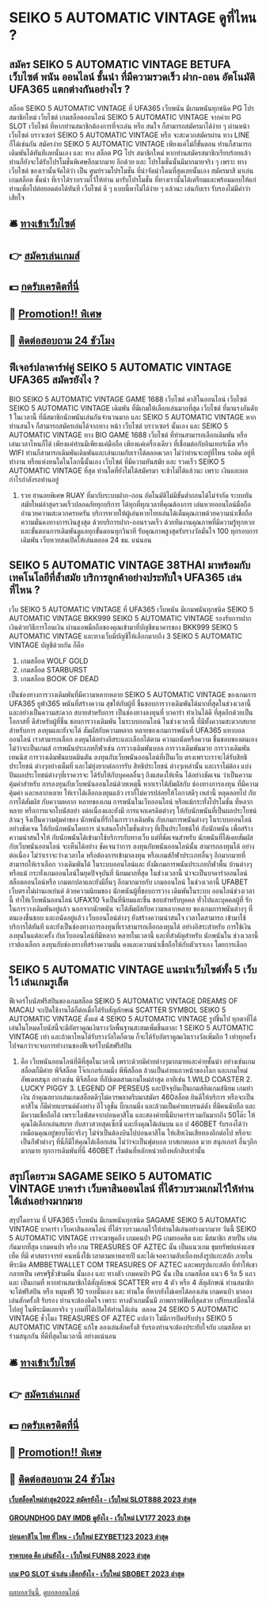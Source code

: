 # SEIKO 5 AUTOMATIC VINTAGE ดูที่ไหน ?
## สมัคร SEIKO 5 AUTOMATIC VINTAGE BETUFA เว็บไซต์ พนัน ออนไลน์ ชั้นนำ ที่มีความรวดเร็ว ฝาก-ถอน อัตโนมัติ UFA365 แตกต่างกันอย่างไร ?
สล็อต SEIKO 5 AUTOMATIC VINTAGE ที่ UFA365 เว็บพนัน มีเกมพนันทุกชนิด PG โปร สมาชิกใหม่ เว็บไซต์ เกมสล็อตออนไลน์ SEIKO 5 AUTOMATIC VINTAGE จากค่าย PG SLOT เว็บไซต์ ที่หากท่านสมาชิกต้องการที่จะเล่น หรือ สนใจ ก็สามารถสมัครมาได้ง่าย ๆ ผ่านหน้า เว็บไซต์ บราวเซอร์ SEIKO 5 AUTOMATIC VINTAGE หรือ จะสะดวกสมัครผ่าน ทาง LINE ก็ได้เช่นกัน สมัครง่าย SEIKO 5 AUTOMATIC VINTAGE เพียงแค่ไม่กี่ขั้นตอน ท่านก็สามารถ เดิมพันได้ทันทีเลยนั้นเอง และ ทาง สล็อต PG โปร สมาชิกใหม่ หากท่านสมัครสมาชิกเรียบร้อยแล้ว ท่านก็ยังจะได้รับโปรโมชั่นพิเศษอีกมากมาย อีกด้วย และ โปรโมชั่นนั้นมีมากมายจริง ๆ เพราะ ทาง เว็บไซต์ ของเรานั้นจัดได้ว่า เป็น ศูนย์รวมโปรโมชั่น ที่น่าจัดน่าโดนที่สุดเลยนั้นเอง สมัครมาสิ มาเล่นเกมสล็อต ชั้นนำ ที่เราได้รวบรวมไว้ให้ท่าน มารับโปรโมชั่น ที่ทางเรานั้นได้เตรียมและพร้อมมอบให้แก่ท่านเพื่อไปต่อยอดต่อได้ทันที เว็บไซต์ ดี ๆ แบบนี้หาไม่ได้ง่าย ๆ แล้วนะ เล่นกับเรา รับรองไม่มีคำว่าเสียใจ

## 🛎 [ทางเข้าเว็บไซต์](https://bit.ly/3SdLNi2)
## 👉 [สมัครเล่นเกมส์](https://bit.ly/3SdLNi2)
## 💵 [กดรับเครดิตที่นี่](https://bit.ly/3dyRKHj)
## 👑 [Promotion!! พิเศษ](https://bit.ly/3dyRKHj)
## 📱 [ติดต่อสอบถาม 24 ชัวโมง](https://bit.ly/3dyRKHj)

## ฟีเจอร์ปลาคาร์ฟคู่ SEIKO 5 AUTOMATIC VINTAGE UFA365 สมัครยังไง ?
BIO SEIKO 5 AUTOMATIC VINTAGE GAME 1688 เว็บไซต์ คาสิโนออนไลน์ เว็บไซต์ SEIKO 5 AUTOMATIC VINTAGE เดิมพัน ที่มีเกมให้เลือกเล่นมากที่สุด เว็บไซต์ ที่มาแรงอันดับ 1 ในเวลานี้ ที่มีสมาชิกนักพนันเล่นกันจำนวนมาก และ SEIKO 5 AUTOMATIC VINTAGE หากท่านสนใจ ก็สามารถสมัครเล่นได้จากทาง หน้า เว็บไซต์ บราวเซอร์ นั้นเอง และ SEIKO 5 AUTOMATIC VINTAGE ทาง BIO GAME 1688 เว็บไซต์ ที่ท่านสามารถเลือกเดิมพัน หรือ เล่นเวลาไหนก็ได้ เพียงแค่ท่านมีเพียงแค่มือถือ เพียงแค่เครื่องเดียว ที่เชื่อมต่อกับอินเทอร์เน็ต หรือ WIFI ท่านก็สามารถเดิมพันเดิมพันและเล่นเกมกับเราได้ตลอดเวลา ไม่ว่าท่านจะอยู่ที่ไหน รถติด อยู่ที่ทำงาน หรือแห่งหนใดในโลกนี้นั้นเอง เว็บไซต์ ที่มีความทันสมัย และ รวดเร็ว SEIKO 5 AUTOMATIC VINTAGE ที่สุด ท่านใดที่ยังไม่ได้สมัครมา จะช้าไม่ได้แล้วนะ เพราะ เงินและผลกำไรกำลังรอท่านอยู่
1. รวย ฮานอยพิเศษ RUAY ที่มากับระบบฝาก-ถอน อัตโนมัติไม่มีขั้นต่ำถอนได้ไม่จำกัด ระบบทันสมัยใหม่ล่าสุดรวดเร็วปลอดภัยทุกบริการ ได้ทุกที่ทุกเวลาที่คุณต้องการ เล่นหวยออนไลน์มือถืออำนวยความสะดวกครบครัน บริการหวยให้ผู้เล่นหวยไทยเล่นได้เต็มคุณภาพด้วยความน่าเชื่อถือ ความมั่นคงทางการเงินสูงสุด ด้วยบริการฝาก-ถอนรวดเร็ว ด้วยทีมงานคุณภาพที่มีความรู้ทุกหวย และขั้นตอนการเดิมพันดูแลทุกขั้นตอนทุกวินาที รับคุณภาพสูงสุดรับรางวัลมั่นใจ 100 ทุกรอบการเดิมพัน เว็บหวยสดเปิดให้เล่นตลอด 24 ชม. แน่นอน

## SEIKO 5 AUTOMATIC VINTAGE 38THAI มาพร้อมกับเทคโนโลยีที่ล้ำสมัย บริการลูกค้าอย่างประทับใจ UFA365 เล่นที่ไหน ?
เว็บ SEIKO 5 AUTOMATIC VINTAGE ที่ UFA365 เว็บพนัน มีเกมพนันทุกชนิด SEIKO 5 AUTOMATIC VINTAGE BKK999 SEIKO 5 AUTOMATIC VINTAGE รองรับการฝากเงินด้วยวิธีการโอนเงิน ผ่านแอพมือถือของคุณเข้ามาที่บัญชีธนาคารของ BKK999 SEIKO 5 AUTOMATIC VINTAGE และทางเว็บมีบัญชีให้เลือกมากถึง 3 SEIKO 5 AUTOMATIC VINTAGE บัญชีด้วยกัน ก็คือ
1. เกมสล็อต WOLF GOLD
2. เกมสล็อต STARBURST
3. เกมสล็อต BOOK OF DEAD

เป็นช่องทางการวางเดิมพันที่มีความหลากหลาย SEIKO 5 AUTOMATIC VINTAGE ของเกมการ UFA365 ยูฟ่า365 พนันที่สร้างความ สุขให้กับผู้ที่ ชื่นชอบการวางเดิมพันได้มากที่สุดในช่วงเวลานี้ และอย่างเป็นความสะดวก สบายสำหรับการ เป็นช่องทางลงทุนที่ บาคาร่า ทำเงินได้ดี ที่สุดอีกด้วยเป็นโอกาสที่ ดีสำหรับผู้ที่ชื่น ชอบการวางเดิมพัน ในระบบออนไลน์ ในช่วงเวลานี้
ที่มีทั้งความสะดวกสบายสำหรับการ ลงทุนและยังจะได้ สัมผัสกับความหลาก หลายของเกมการพนันที่ UFA365 แทงบอลออนไลน์ เราสามารถเลือก ลงทุนได้อย่างอิสระและเลือกได้ตาม ความถนัดหรือความ ชื่นชอบของตนเอง ไม่ว่าจะเป็นเกมส์ การพนันประเภทกีฬาเช่น การวางเดิมพันบอล การวางเดิมพันมวย การวางเดิมพันเทนนิส การวางเดิมพันแบดมินตัน
ลงทุนกับเว็บพนันออนไลน์ที่เป็นเว็บ ตรงเพราะเราจะได้รับสิทธิประโยชน์ ต่างๆอย่างเต็มที่ และไม่ยุ่งยากต่อการรับ สิทธิประโยชน์ ต่างๆเหล่านั้น และเราไม่ต้อง แบ่งปันผลประโยชน์ต่างๆที่เราควรจะ ได้รับให้กับบุคคลอื่นๆ ถึงแสดงให้เห็น ได้อย่างชัดเจน ว่าเป็นความคุ้มค่าสำหรับ การลงทุนกับเว็บพนันออนไลน์ด้วยเหตุนี้
หากเราได้สัมผัสกับ ช่องทางการลงทุน ที่มีความคุ้มค่า และหลากหลาย ให้เราได้เลือกลงทุนแล้ว เราก็ไม่ควรปล่อยให้โอกาสดีๆ เหล่านี้ หลุดลอยไป กับการได้สัมผัส กับความหลาก หลายของเกม การพนันในเว็บออนไลน์ หรือแม้กระทั่งโปรโมชั่น ที่หลากหลาย หรือการแจกโบนัสอย่า งต่อเนื่องและยังมี การแจกเครดิตต่างๆ ให้กับนักพนันที่เป็นผลประโยชน์ล้วนๆ จึงเป็นความคุ้มค่าของ นักพนันที่รักในการวางเดิมพัน กับเกมการพนันต่างๆ ในระบบออนไลน์อย่างชัดเจน
ให้กับนักพนันโดยการ นำเสนอโปรโมชั่นต่างๆ ที่เป็นประโยชน์ให้ กับนักพนัน เพื่อสร้างความน่าสนใจให้ กับนักพนันได้เข้ามาใช้บริการกับทางเว็บ แต่ที่ชัดเจนสำหรับ นักพนันที่ได้เคยสัมผัส กับเว็บพนันออนไลน์ จะเห็นได้อย่าง ชัดเจนว่าการ ลงทุนกับพนันออนไลน์นั้น สามารถลงทุนได้ อย่างต่อเนื่อง ไม่ว่าเราจะว่างเวลาใด หรือต้องการเข้ามาลงทุน
หรือเกมส์กีฬาประเภทอื่นๆ อีกมากมายที่สามารถให้เราเลือก วางเดิมพันได้ ในระบบออนไลน์และ ยังมีเกมการพนันประเภทกีฬาพื้น บ้านต่างๆหรือแม้ กระทั่งเกมออนไลน์ในยุคปัจจุบันที่ นิยมมากที่สุด ในช่วงเวลานี้ น่าจะเป็นบาคาร่าออนไลน์ สล็อตออนไลน์หรือ เกมตกปลาและยังมีอื่นๆ อีกมากมายกับ เกมออนไลน์ ในช่วงเวลานี้ UFABET เว็บตรงไม่ผ่านเอเย่นต์
ด้วยความนิยมของ นักพนันผู้ที่ชอบการวาง เดิมพันในระบบ ออนไลน์ช่วงเวลานี้ ทำให้เว็บพนันออนไลน์ UFAX10 จึงเป็นที่นิยมและชื่น ชอบสำหรับบุคคล ทั่วไปและบุคคลผู้ที่ รักในการวางเดิมพันอยู่แล้ว นอกจากนักพนัน จะได้สัมผัสกับความหลากหลาย ของเกมการพนันต่างๆ ที่ตนเองชื่นชอบ และถนัดอยู่แล้ว เว็บออนไลน์ต่างๆ ยังสร้างความน่าสนใจ
เวลาใดสามารถ เข้ามาใช้บริการได้ทันที และยังเป็นช่องทางการลงทุนที่เราสามารถเลือกลงทุนได้ อย่างอิสระสำหรับ การใช้เงินลงทุนในแต่ละครั้ง กับเว็บออนไลน์ที่มีหลาก หลายในเวลานี้ และที่สำคัญสำหรับ นักพนันใน ช่วงเวลานี้เราต้องเลือก ลงทุนกับช่องทางที่สร้างความมั่น คงและความน่าเชื่อถือให้กับตัวเราเอง โดยการเลือก

## SEIKO 5 AUTOMATIC VINTAGE แนะนำเว็บไซต์ทั้ง 5 เว็บไว้ เล่นเกมรูเล็ต
ฟีเจอร์โบนัสฟรีสปินของเกมสล็อต SEIKO 5 AUTOMATIC VINTAGE DREAMS OF MACAU จะเปิดใช้งานได้ก็ต่อเมื่อได้รับสัญลักษณ์ SCATTER SYMBOL SEIKO 5 AUTOMATIC VINTAGE ตั้งแต่ 4 SEIKO 5 AUTOMATIC VINTAGE รูปขึ้นไป ทุกตาที่ได้เล่นในโหมดโบนัสนี้จะมีอัตราคูณเงินรางวัลพื้นฐานสะสมเพิ่มขึ้นตาละ 1 SEIKO 5 AUTOMATIC VINTAGE เท่า และถ้าตาไหนได้รับรางวัลใดก็ตาม ก็จะได้รับอัตราคูณเงินรางวัลเพิ่มอีก 1 เท่าทุกครั้งไปจนกว่าจะจบการทำงานของฟีเจอร์โบนัสฟรีสปิน
1. คือ เว็บพนันออนไลน์ที่ดีที่สุดในเวลานี้ เพราะด้วยมีค่ายต่างๆมากมายและค่ายชั้นนำ อย่างเช่นเกมสล็อตก็มีค่าย พีจีสล็อต โจ๊กเกอร์เกมมิ่ง พีพีสล็อต ล้วนเป็นค่ายแถวหน้าของโลก และเกมใหม่อัพเดทสนุก อย่างเช่น พีจีสล็อต ที่อัปเดตสามเกมใหม่ล่าสุด อาทิเช่น 1.WILD COASTER 2. LUCKY PIGGY 3. LEGEND OF PERSEUS และปัจจุบันเป็นเกมส์ฮิตเกมส์นิยม เกมทำเงิน ถ้าคุณอยากเล่นเกมสล็อตดีๆไม่ควรพลาดรีบมาสมัคร 460สล็อต ยินดีให้บริการ หรือจะเป็นคาสิโน ก็มีค่ายแบรนด์ดังอย่าง อีโวลูชั่น บิ๊กเกมมิ่ง และล้วนเป็นค่ายแบรนด์ดัง ที่มีคนนับถือ และมีความเชื่อถือได้ เพราะไลฟ์สดจากบ่อนคาสิโน และสองค่ายนี้มีบาคาร่ารวมกันมากถึง 50โต๊ะ ให้คุณได้เลือกเล่นสบาย กับสาวสวยสุดเซ็กซี่ และยิ่งคุณได้เล่นบน แอ ป 460BET รับรองได้ว่าเหมือนคุณอยู่ขอบโต๊ะจริงๆ ไม่จำเป็นต้องบินไปบ่อนคาสิโน ให้เสียเงินเสียทองอีกต่อไป หรือจะเป็นกีฬาต่างๆ ที่นี่ก็มีให้คุณได้เลือกเล่น ไม่ว่าจะเป็นฟุตบอล บาสเกตบอล มวย สนุกเกอร์ อื่นๆอีกมากมาย ทุกการเดิมพันที่นี่ 460BET เริ่มต้นที่หลักหน่วยถึงหลักสิบเท่านั้น

## สรุปโดยรวม SAGAME SEIKO 5 AUTOMATIC VINTAGE บาคาร่า เว็บคาสินออนไลน์ ที่ได้รวบรวมเกมไว้ให้ท่านได้เล่นอย่างมากมาย
สรุปโดยรวม ที่ UFA365 เว็บพนัน มีเกมพนันทุกชนิด SAGAME SEIKO 5 AUTOMATIC VINTAGE บาคาร่า เว็บคาสินออนไลน์ ที่ได้รวบรวมเกมไว้ให้ท่านได้เล่นอย่างมากมาย วันนี้ SEIKO 5 AUTOMATIC VINTAGE เราจะมาพูดถึง เกมคนป่า PG เกมยอดฮิต และ มีสมาชิก สายปั่น เล่นกันมากที่สุด เกมคนป่า หรือ เกม TREASURES OF AZTEC นั้น เป็นแนวเกม ขุมทรัพย์แห่งแอซเท็ค ที่มี ศาสตราจารย์ คนหนึ่งใช้เวลาตามหาหลายปี และได้เจอความลับเบี้องหลังรูปแกะสลัก ภายในพีระมิด AMBBETWALLET COM TREASURES OF AZTEC และพบรูปแกะสลัก ที่ทำให้เชากลายเป็น เศรษฐีชั่วข้ามคืน นั้นเอง และ ทางตัว เกมคนป่า PG นั้น เป็น เกมสล็อต แนว 6 รีล 5 แถว และ เป็นเกมที่ หากท่านสมาชิกได้สัญลักษณ์ SCATTER ครบ 4 ตัว หรือ 4 สัญลักษณ์ ท่านสมาชิกจะได้ฟรีสปิน หรือ หมุนฟรี 10 รอบนั้นเอง และ ท่านใด ที่หากยังไม่เคยได้ลองเล่น เกมคนป่า มาลองเล่นสักครั้งสิ รับรอง ท่านจะต้องติดใจ เพราะ ทางตัวเกมนั้นมี ภาพกราฟฟิคที่สุดสวย เปรียบเสมือนได้ไปอยู่ ในพีระมิดเลยจริง ๆ เกมที่ได้เปิดให้ท่านได้เล่น  ตลอด 24 SEIKO 5 AUTOMATIC VINTAGE ชั่วโมง TREASURES OF AZTEC แปลว่า ไม่มีการปิดปรับปรุง SEIKO 5 AUTOMATIC VINTAGE แก้ไข ลองเล่นสักครั้งสิ รับรองท่านจะต้องประทับใจกับ เกมสล็อต มาร่วมสนุกกัน ที่ดีที่สุดในเวลานี้ อย่างแน่นอน

## 🛎 [ทางเข้าเว็บไซต์](https://bit.ly/3SdLNi2)
## 👉 [สมัครเล่นเกมส์](https://bit.ly/3SdLNi2)
## 💵 [กดรับเครดิตที่นี่](https://bit.ly/3dyRKHj)
## 👑 [Promotion!! พิเศษ](https://bit.ly/3dyRKHj)
## 📱 [ติดต่อสอบถาม 24 ชัวโมง](https://bit.ly/3dyRKHj)

#### [เว็บสล็อตใหม่ล่าสุด2022 สมัครยังไง - เว็บใหม่ SLOT888 2023 ล่าสุด](https://atom.io/themes/เว็บสล็อตใหม่ล่าสุด2022%20สมัครยังไง%20-%20เว็บใหม่%20slot888%202023%20ล่าสุด)
#### [GROUNDHOG DAY IMDB ดูยังไง - เว็บใหม่ LV177 2023 ล่าสุด](https://atom.io/themes/groundhog%20day%20imdb%20ดูยังไง%20-%20เว็บใหม่%20lv177%202023%20ล่าสุด)
#### [บ่อนคาสิโน ไทย ที่ไหน - เว็บใหม่ EZYBET123 2023 ล่าสุด](https://atom.io/themes/บ่อนคาสิโน%20ไทย%20ที่ไหน%20-%20เว็บใหม่%20ezybet123%202023%20ล่าสุด)
#### [ราคาบอล คือ เล่นยังไง - เว็บใหม่ FUN88 2023 ล่าสุด](https://atom.io/themes/ราคาบอล%20คือ%20เล่นยังไง%20-%20เว็บใหม่%20fun88%202023%20ล่าสุด)
#### [เกม PG SLOT น่าเล่น เลือกยังไง - เว็บใหม่ SBOBET 2023 ล่าสุด](https://atom.io/themes/เกม%20pg%20slot%20น่าเล่น%20เลือกยังไง%20-%20เว็บใหม่%20sbobet%202023%20ล่าสุด)

[ผลบอลวันนี้](https://siamsport.tv "ผลบอลวันนี้"), [ดูบอลออนไลน์](https://siamsport.tv/ดูบอลสด "ดูบอลออนไลน์")